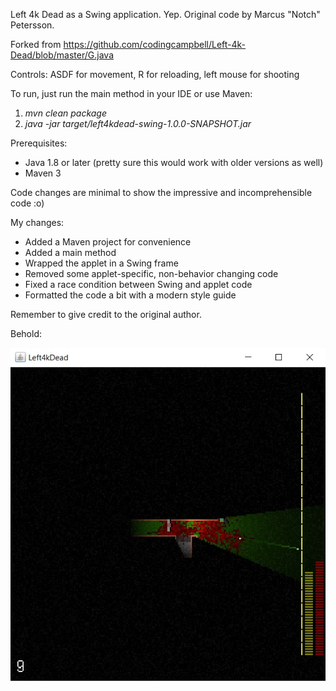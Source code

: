 Left 4k Dead as a Swing application. Yep. Original code by Marcus "Notch" Petersson. 

Forked from https://github.com/codingcampbell/Left-4k-Dead/blob/master/G.java

Controls: ASDF for movement, R for reloading, left mouse for shooting

To run, just run the main method in your IDE or use Maven:
1. _mvn clean package_
2. _java -jar target/left4kdead-swing-1.0.0-SNAPSHOT.jar_

Prerequisites:
* Java 1.8 or later (pretty sure this would work with older versions as well)
* Maven 3

Code changes are minimal to show the impressive and incomprehensible code :o) 

My changes:
* Added a Maven project for convenience
* Added a main method
* Wrapped the applet in a Swing frame
* Removed some applet-specific, non-behavior changing code
* Fixed a race condition between Swing and applet code
* Formatted the code a bit with a modern style guide

Remember to give credit to the original author.

Behold:

![Screenshot](L4kD.jpg)
